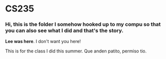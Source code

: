 # CS235
### Hi, this is the folder I somehow hooked up to my compu so that you can also see what I did and that's the story.

**Lee was here**. I don't want you here!

This is for the class I did this summer. Que anden patito, permiso tio.

